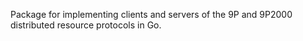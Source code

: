 Package for implementing clients and servers of the 9P and 9P2000 distributed resource protocols in Go.